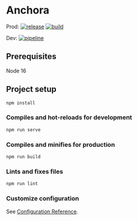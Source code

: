 # Anchora

Prod:
[![release](https://github.com/anchoraorg/anchora.com.au/actions/workflows/pages/pages-build-deployment/badge.svg)](https://github.com/anchoraorg/anchora.com.au/actions/workflows/pages/pages-build-deployment)
[![build](https://github.com/anchoraorg/anchora.com.au/actions/workflows/pipeline.yml/badge.svg)](https://github.com/anchoraorg/anchora.com.au/actions/workflows/pipeline.yml)

Dev:
[![pipeline](https://github.com/anchoraorg/anchora.com.au-dev/actions/workflows/pipeline.yml/badge.svg)](https://github.com/anchoraorg/anchora.com.au-dev/actions/workflows/pipeline.yml)

## Prerequisites

Node 16

## Project setup
```
npm install
```

### Compiles and hot-reloads for development
```
npm run serve
```

### Compiles and minifies for production
```
npm run build
```

### Lints and fixes files
```
npm run lint
```

### Customize configuration
See [Configuration Reference](https://cli.vuejs.org/config/).
